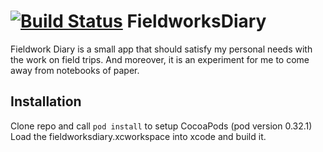 [![Build Status](https://travis-ci.org/jobrunner/fieldworksdiary.svg)](https://travis-ci.org/jobrunner/fieldworksdiary)
FieldworksDiary
=============
Fieldwork Diary is a small app that should satisfy my personal needs with the work on field trips. And moreover, it is an experiment for me to come away from notebooks of paper.

## Installation
Clone repo and call ``pod install`` to setup CocoaPods (pod version 0.32.1) Load the fieldworksdiary.xcworkspace into xcode and build it.
